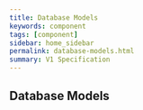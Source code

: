 ```yaml
---
title: Database Models
keywords: component
tags: [component]
sidebar: home_sidebar
permalink: database-models.html
summary: V1 Specification 
---
```


## Database Models